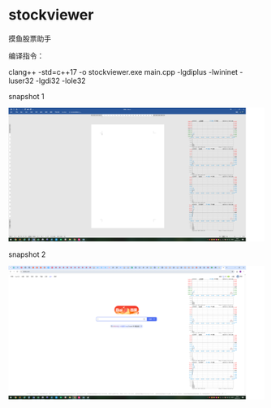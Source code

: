 # stockviewer
摸鱼股票助手

编译指令： 

clang++ -std=c++17 -o stockviewer.exe main.cpp -lgdiplus -lwininet -luser32 -lgdi32 -lole32

snapshot 1

<img src="snapshot_1.png" alt="snapshot_1.png" />

snapshot 2

<img src="snapshot_2.png" alt="snapshot_2.png" />
